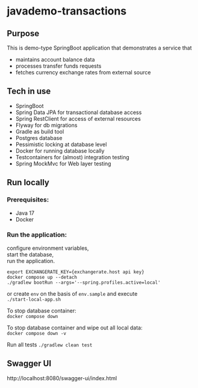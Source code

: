 # javademo-transactions

## Purpose

This is demo-type SpringBoot application that demonstrates a service that

- maintains account balance data
- processes transfer funds requests
- fetches currency exchange rates from external source

## Tech in use

- SpringBoot
- Spring Data JPA for transactional database access
- Spring RestClient for access of external resources
- Flyway for db migrations
- Gradle as build tool
- Postgres database
- Pessimistic locking at database level
- Docker for running database locally
- Testcontainers for (almost) integration testing
- Spring MockMvc for Web layer testing

## Run locally

### Prerequisites:

- Java 17
- Docker

### Run the application:

configure environment variables,    
start the database,  
run the application.

```
export EXCHANGERATE_KEY={exchangerate.host api key}
docker compose up --detach
./gradlew bootRun --args='--spring.profiles.active=local'
```

or create `env` on the basis of `env.sample` and execute  
`./start-local-app.sh`

To stop database container:  
`docker compose down`

To stop database container and wipe out all local data:  
`docker compose down -v`

Run all tests
`./gradlew clean test`

## Swagger UI

http://localhost:8080/swagger-ui/index.html

